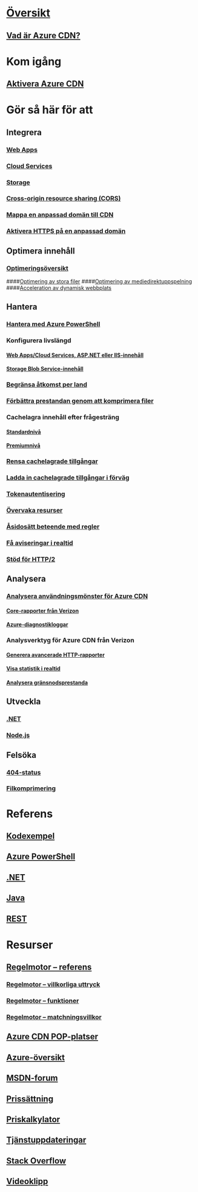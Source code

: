 # [Översikt](cdn-overview.md)
## [Vad är Azure CDN?](../best-practices-cdn.md?toc=%2fazure%2fcdn%2ftoc.json)

# Kom igång
## [Aktivera Azure CDN](cdn-create-new-endpoint.md)

# Gör så här för att
## Integrera
### [Web Apps](../app-service/app-service-web-tutorial-content-delivery-network.md?toc=%2fazure%2fcdn%2ftoc.json)
### [Cloud Services](cdn-cloud-service-with-cdn.md)
### [Storage](cdn-create-a-storage-account-with-cdn.md)
### [Cross-origin resource sharing (CORS)](cdn-cors.md)
### [Mappa en anpassad domän till CDN](cdn-map-content-to-custom-domain.md)
### [Aktivera HTTPS på en anpassad domän](cdn-custom-ssl.md)
## Optimera innehåll
### [Optimeringsöversikt](cdn-optimization-overview.md)
####[Optimering av stora filer](cdn-large-file-optimization.md)
####[Optimering av mediedirektuppspelning](cdn-media-streaming-optimization.md)
####[Acceleration av dynamisk webbplats](cdn-dynamic-site-acceleration.md)
 
## Hantera
### [Hantera med Azure PowerShell](cdn-manage-powershell.md)
### Konfigurera livslängd
#### [Web Apps/Cloud Services, ASP.NET eller IIS-innehåll](cdn-manage-expiration-of-cloud-service-content.md)
#### [Storage Blob Service-innehåll](cdn-manage-expiration-of-blob-content.md)
### [Begränsa åtkomst per land](cdn-restrict-access-by-country.md)
### [Förbättra prestandan genom att komprimera filer](cdn-improve-performance.md)
### Cachelagra innehåll efter frågesträng
#### [Standardnivå](cdn-query-string.md)
#### [Premiumnivå](cdn-query-string-premium.md)
### [Rensa cachelagrade tillgångar](cdn-purge-endpoint.md)
### [Ladda in cachelagrade tillgångar i förväg](cdn-preload-endpoint.md)
### [Tokenautentisering](cdn-token-auth.md)
### [Övervaka resurser](cdn-resource-health.md)
### [Åsidosätt beteende med regler](cdn-rules-engine.md)
### [Få aviseringar i realtid](cdn-real-time-alerts.md)
### [Stöd för HTTP/2](cdn-http2.md)

## Analysera
### [Analysera användningsmönster för Azure CDN](cdn-log-analysis.md)
#### [Core-rapporter från Verizon](cdn-analyze-usage-patterns.md)
#### [Azure-diagnostikloggar](cdn-azure-diagnostic-logs.md)
### Analysverktyg för Azure CDN från Verizon
#### [Generera avancerade HTTP-rapporter](cdn-advanced-http-reports.md)
#### [Visa statistik i realtid](cdn-real-time-stats.md)
#### [Analysera gränsnodsprestanda](cdn-edge-performance.md)

## Utveckla
### [.NET](cdn-app-dev-net.md)
### [Node.js](cdn-app-dev-node.md)

## Felsöka
### [404-status](cdn-troubleshoot-endpoint.md)
### [Filkomprimering](cdn-troubleshoot-compression.md)

# Referens
## [Kodexempel](https://azure.microsoft.com/en-us/resources/samples/?service=cdn)
## [Azure PowerShell](/powershell/module/azurerm.cdn)
## [.NET](/dotnet/api/microsoft.azure.management.cdn)
## [Java](/java/api/com.microsoft.azure.management.cdn)
## [REST](/rest/api/cdn/)

# Resurser
##  [Regelmotor – referens](cdn-rules-engine-reference.md)
### [Regelmotor – villkorliga uttryck](cdn-rules-engine-reference-conditional-expressions.md)
### [Regelmotor – funktioner](cdn-rules-engine-reference-features.md)
### [Regelmotor – matchningsvillkor](cdn-rules-engine-reference-match-conditions.md)
## [Azure CDN POP-platser](cdn-pop-locations.md)
## [Azure-översikt](https://azure.microsoft.com/roadmap/)
## [MSDN-forum](https://social.msdn.microsoft.com/Forums/en-US/home?forum=azurecdn)
## [Prissättning](https://azure.microsoft.com/pricing/details/cdn/)
## [Priskalkylator](https://azure.microsoft.com/pricing/calculator/)
## [Tjänstuppdateringar](https://azure.microsoft.com/updates/?product=cdn)
## [Stack Overflow](http://stackoverflow.com/questions/tagged/azure-cdn)
## [Videoklipp](https://azure.microsoft.com/documentation/videos/index/?services=cdn)

